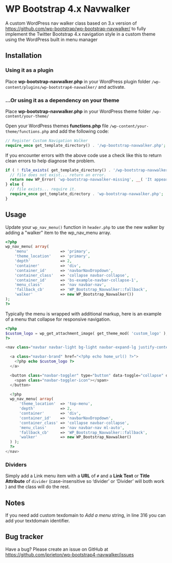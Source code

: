 # WP Bootstrap 4.x Navwalker

A custom WordPress nav walker class based on 3.x version of https://github.com/wp-bootstrap/wp-bootstrap-navwalker/ to fully implement the Twitter Bootstrap 4.x navigation style in a custom theme using the WordPress built in menu manager

## Installation

### Using it as a plugin

Place **wp-bootstrap-navwalker.php** in your WordPress plugin folder `/wp-content/plugins/wp-bootstrap4-navwalker/` and activate.

### ...Or using it as a dependency on your theme

Place **wp-bootstrap-navwalker.php** in your WordPress theme folder `/wp-content/your-theme/`

Open your WordPress themes **functions.php** file  `/wp-content/your-theme/functions.php` and add the following code:

```php
// Register Custom Navigation Walker
require_once get_template_directory() . '/wp-bootstrap-navwalker.php';
```

If you encounter errors with the above code use a check like this to return clean errors to help diagnose the problem.

```php
if ( ! file_exists( get_template_directory() . '/wp-bootstrap-navwalker.php' ) ) {
  // file does not exist... return an error.
  return new WP_Error( 'wp-bootstrap-navwalker-missing', __( 'It appears the wp-bootstrap-navwalker.php file may be missing.', 'wp-bootstrap-navwalker' ) );
} else {
  // file exists... require it.
  require_once get_template_directory . 'wp-bootstrap-navwalker.php';
}
```

## Usage

Update your `wp_nav_menu()` function in `header.php` to use the new walker by adding a "walker" item to the wp_nav_menu array.

```php
<?php
wp_nav_menu( array(
    'menu'              => 'primary',
    'theme_location'    => 'primary',
    'depth'             => 2,
    'container'         => 'div',
    'container_id'      => 'navbarNavDropdown',
    'container_class'   => 'collapse navbar-collapse',
    'container_id'      => 'bs-example-navbar-collapse-1',
    'menu_class'        => 'nav navbar-nav',
    'fallback_cb'       => 'WP_Bootstrap_Navwalker::fallback',
    'walker'            => new WP_Bootstrap_Navwalker())
);
?>
```


Typically the menu is wrapped with additional markup, here is an example of a menu that collapse for responsive navigation.

```php
<?php
$custom_logo = wp_get_attachment_image( get_theme_mod( 'custom_logo' ), 'full' );
?>

<nav class="navbar navbar-light bg-light navbar-expand-lg justify-content-between">

  <a class="navbar-brand" href="<?php echo home_url() ?>">
    <?php echo $custom_logo ?>
  </a>

  <button class="navbar-toggler" type="button" data-toggle="collapse" data-target="#navbarNavDropdown" aria-controls="navbarNavDropdown" aria-expanded="false" aria-label="Toggle navigation">
    <span class="navbar-toggler-icon"></span>
  </button>

  <?php
  wp_nav_menu( array(
      'theme_location'  => 'top-menu',
      'depth'           => 2,
      'container'       => 'div',
      'container_id'    => 'navbarNavDropdown',
      'container_class' => 'collapse navbar-collapse',
      'menu_class'      => 'nav navbar-nav ml-auto',
      'fallback_cb'     => 'WP_Bootstrap_Navwalker::fallback',
      'walker'          => new WP_Bootstrap_Navwalker()
  ) );
  ?>
</nav>
```

### Dividers

Simply add a Link menu item with a **URL** of `#` and a **Link Text** or **Title Attribute** of `divider` (case-insensitive so ‘divider’ or ‘Divider’ will both work ) and the class will do the rest.

## Notes

If you need add custom texdomain to _Add a menu_ string, in line 316 you can add your textdomain identifier.

## Bug tracker

Have a bug? Please create an issue on GitHub at https://github.com/jprieton/wp-bootstrap4-navwalker/issues

